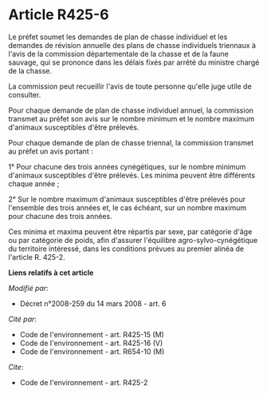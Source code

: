 # Article R425-6

Le préfet soumet les demandes de plan de chasse individuel et les demandes de révision annuelle des plans de chasse
individuels triennaux à l'avis de la commission départementale de la chasse et de la faune sauvage, qui se prononce dans les
délais fixés par arrêté du ministre chargé de la chasse. 

La commission peut recueillir l'avis de toute personne qu'elle juge utile de consulter. 

Pour chaque demande de plan de chasse individuel annuel, la commission transmet au préfet son avis sur le nombre minimum et
le nombre maximum d'animaux susceptibles d'être prélevés. 

Pour chaque demande de plan de chasse triennal, la commission transmet au préfet un avis portant : 

1° Pour chacune des trois années cynégétiques, sur le nombre minimum d'animaux susceptibles d'être prélevés. Les minima
peuvent être différents chaque année ; 

2° Sur le nombre maximum d'animaux susceptibles d'être prélevés pour l'ensemble des trois années et, le cas échéant, sur un
nombre maximum pour chacune des trois années. 

Ces minima et maxima peuvent être répartis par sexe, par catégorie d'âge ou par catégorie de poids, afin d'assurer
l'équilibre agro-sylvo-cynégétique du territoire intéressé, dans les conditions prévues au premier alinéa de l'article R.
425-2.

**Liens relatifs à cet article**

_Modifié par_:

  - Décret n°2008-259 du 14 mars 2008 - art. 6

_Cité par_:

  - Code de l'environnement - art. R425-15 (M)
  - Code de l'environnement - art. R425-16 (V)
  - Code de l'environnement - art. R654-10 (M)

_Cite_:

  - Code de l'environnement - art. R425-2
